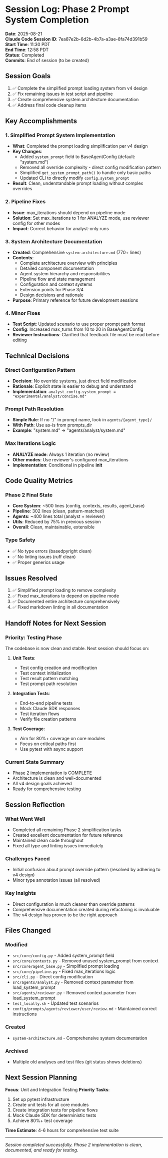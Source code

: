 # Session Log: Phase 2 Prompt System Completion

**Date**: 2025-08-21  
**Claude Code Session ID**: 7ea87e2b-6d2b-4b7a-a3ae-8fa74d391b59  
**Start Time**: 11:30 PDT  
**End Time**: 12:58 PDT  
**Status**: Completed  
**Commits**: End of session (to be created)

## Session Goals

1. ✅ Complete the simplified prompt loading system from v4 design
2. ✅ Fix remaining issues in test script and pipeline
3. ✅ Create comprehensive system architecture documentation
4. ✅ Address final code cleanup items

## Key Accomplishments

### 1. Simplified Prompt System Implementation

- **What**: Completed the prompt loading simplification per v4 design
- **Key Changes**:
  - Added `system_prompt` field to BaseAgentConfig (default: "system.md")
  - Removed all override complexity - direct config modification pattern
  - Simplified `get_system_prompt_path()` to handle only basic paths
  - Updated CLI to directly modify `config.system_prompt`
- **Result**: Clean, understandable prompt loading without complex overrides

### 2. Pipeline Fixes

- **Issue**: max_iterations should depend on pipeline mode
- **Solution**: Set max_iterations to 1 for ANALYZE mode, use reviewer config for other modes
- **Impact**: Correct behavior for analyst-only runs

### 3. System Architecture Documentation

- **Created**: Comprehensive `system-architecture.md` (770+ lines)
- **Contents**:
  - Complete architecture overview with principles
  - Detailed component documentation
  - Agent system hierarchy and responsibilities
  - Pipeline flow and state management
  - Configuration and context systems
  - Extension points for Phase 3/4
  - Design decisions and rationale
- **Purpose**: Primary reference for future development sessions

### 4. Minor Fixes

- **Test Script**: Updated scenario to use proper prompt path format
- **Config**: Increased max_turns from 10 to 20 in BaseAgentConfig
- **Reviewer Instructions**: Clarified that feedback file must be read before editing

## Technical Decisions

### Direct Configuration Pattern

- **Decision**: No override systems, just direct field modification
- **Rationale**: Explicit state is easier to debug and understand
- **Implementation**: `analyst_config.system_prompt = "experimental/analyst/concise.md"`

### Prompt Path Resolution

- **Simple Rule**: If no "/" in prompt name, look in `agents/{agent_type}/`
- **With Path**: Use as-is from prompts_dir
- **Example**: "system.md" → "agents/analyst/system.md"

### Max Iterations Logic

- **ANALYZE mode**: Always 1 iteration (no review)
- **Other modes**: Use reviewer's configured max_iterations
- **Implementation**: Conditional in pipeline **init**

## Code Quality Metrics

### Phase 2 Final State

- **Core System**: ~500 lines (config, contexts, results, agent_base)
- **Pipeline**: 302 lines (clean, pattern-matched)
- **Agents**: ~400 lines total (analyst + reviewer)
- **Utils**: Reduced by 75% in previous session
- **Overall**: Clean, maintainable, extensible

### Type Safety

- ✅ No type errors (basedpyright clean)
- ✅ No linting issues (ruff clean)
- ✅ Proper generics usage

## Issues Resolved

1. ✅ Simplified prompt loading to remove complexity
2. ✅ Fixed max_iterations to depend on pipeline mode
3. ✅ Documented entire architecture comprehensively
4. ✅ Fixed markdown linting in all documentation

## Handoff Notes for Next Session

### Priority: Testing Phase

The codebase is now clean and stable. Next session should focus on:

1. **Unit Tests**:
   - Test config creation and modification
   - Test context initialization
   - Test result pattern matching
   - Test prompt path resolution

2. **Integration Tests**:
   - End-to-end pipeline tests
   - Mock Claude SDK responses
   - Test iteration flows
   - Verify file creation patterns

3. **Test Coverage**:
   - Aim for 80%+ coverage on core modules
   - Focus on critical paths first
   - Use pytest with async support

### Current State Summary

- Phase 2 implementation is COMPLETE
- Architecture is clean and well-documented
- All v4 design goals achieved
- Ready for comprehensive testing

## Session Reflection

### What Went Well

- Completed all remaining Phase 2 simplification tasks
- Created excellent documentation for future reference
- Maintained clean code throughout
- Fixed all type and linting issues immediately

### Challenges Faced

- Initial confusion about prompt override pattern (resolved by adhering to v4 design)
- Minor type annotation issues (all resolved)

### Key Insights

- Direct configuration is much cleaner than override patterns
- Comprehensive documentation created during refactoring is invaluable
- The v4 design has proven to be the right approach

## Files Changed

### Modified

- `src/core/config.py` - Added system_prompt field
- `src/core/contexts.py` - Removed unused system_prompt from context
- `src/core/agent_base.py` - Simplified prompt loading
- `src/core/pipeline.py` - Fixed max_iterations logic
- `src/cli.py` - Direct config modification
- `src/agents/analyst.py` - Removed context parameter from load_system_prompt
- `src/agents/reviewer.py` - Removed context parameter from load_system_prompt
- `test_locally.sh` - Updated test scenarios
- `config/prompts/agents/reviewer/user/review.md` - Maintained correct instructions

### Created

- `system-architecture.md` - Comprehensive system documentation

### Archived

- Multiple old analyses and test files (git status shows deletions)

## Next Session Planning

**Focus**: Unit and Integration Testing
**Priority Tasks**:

1. Set up pytest infrastructure
2. Create unit tests for all core modules
3. Create integration tests for pipeline flows
4. Mock Claude SDK for deterministic tests
5. Achieve 80%+ test coverage

**Time Estimate**: 4-6 hours for comprehensive test suite

---

*Session completed successfully. Phase 2 implementation is clean, documented, and ready for testing.*

